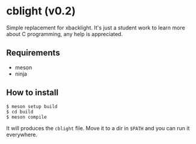# cblight (v0.2)
Simple replacement for xbacklight. It's just a student work to learn more about C programming, any help is appreciated.

## Requirements
- meson
- ninja

## How to install
```
$ meson setup build
$ cd build
$ meson compile
```
It will produces the `cblight` file. Move it to a dir in `$PATH` and you can run it everywhere.

